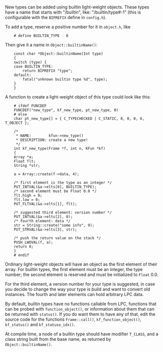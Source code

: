 New types can be added using builtin light-weight objects.  These types
have a name that starts with "/builtin", like: "/builtin/type#-1" (this
is configurable with the `BIPREFIX` define in `config.h`).

To add a type, reserve a positive number for it in `object.h`, like
```
    # define BUILTIN_TYPE	0
```
Then give it a name in `Object::builtinName()`:
```
    const char *Object::builtinName(Int type)
    {
	switch (type) {
	case BUILTIN_TYPE:
	    return BIPREFIX "type";
	default:
	    fatal("unknown builtin type %d", type);
	}
    }
```
A function to create a light-weight object of this type could look like this:
```
    # ifdef FUNCDEF
    FUNCDEF("new_type", kf_new_type, pt_new_type, 0)
    # else
    char pt_new_type[] = { C_TYPECHECKED | C_STATIC, 0, 0, 0, 6, T_OBJECT };

    /*
     * NAME:        kfun->new_type()
     * DESCRIPTION: create a new type!
     */
    int kf_new_type(Frame *f, int n, KFun *kf)
    {
	Array *a;
	Float flt;
	String *str;

	a = Array::create(f->data, 4);

	/* first element is the type as an integer */
	PUT_INTVAL(&a->elts[0], BUILTIN_TYPE);
	/* second element must be Float 0.0 */
	flt.high = 0;
	flt.low = 0;
	PUT_FLTVAL(&a->elts[1], flt);

	/* suggested third element: version number */
	PUT_INTVAL(&a->elts[2], 0);
	/* fourth element: data */
	str = String::create("some info", 9);
	PUT_STRVAL(&a->elts[3], str);

	/* push the return value on the stack */
	PUSH_LWOVAL(f, a);
	return 0;
    }
    # endif
```
Ordinary light-weight objects will have an object as the first element of
their array.  For builtin types, the first element must be an integer,
the type number; the second element is reserved and must be initialized
to `Float` 0.0.

For the third element, a version number for your type is suggested, in case
you decide to change the way your type is build and want to convert old
instances.  The fourth and later elements can hold arbitrary LPC data.

By default, builtin types have no functions callable from LPC, functions
that can be probed with `function_object()`, or information about them that
can be returned with `status()`.  If you do want them to have any of that,
edit the source code for the functions `Frame::call()`, `kf_function_object()`,
`kf_status()` and `kf_statuso_idx()`.

At compile time, a node of a builtin type should have modifier `T_CLASS`, and
a class string built from the base name, as returned by `Object::builtinName()`.
